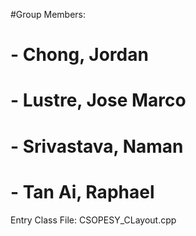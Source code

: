 #Group Members:
# - Chong, Jordan
# - Lustre, Jose Marco
# - Srivastava, Naman
# - Tan Ai, Raphael

Entry Class File: CSOPESY_CLayout.cpp
